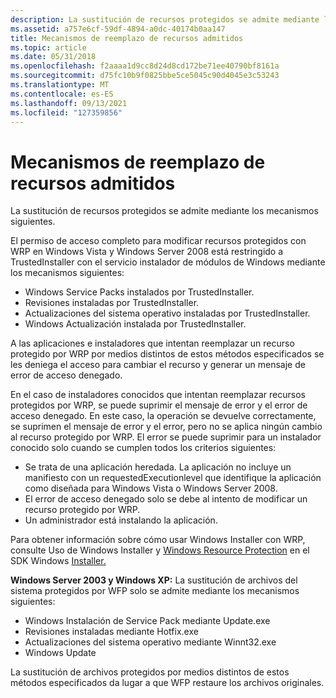 ```yaml
---
description: La sustitución de recursos protegidos se admite mediante los mecanismos siguientes.
ms.assetid: a757e6cf-59df-4894-a0dc-40174b0aa147
title: Mecanismos de reemplazo de recursos admitidos
ms.topic: article
ms.date: 05/31/2018
ms.openlocfilehash: f2aaaa1d9cc8d24d8cd172be71ee40790bf8161a
ms.sourcegitcommit: d75fc10b9f0825bbe5ce5045c90d4045e3c53243
ms.translationtype: MT
ms.contentlocale: es-ES
ms.lasthandoff: 09/13/2021
ms.locfileid: "127359856"
---
```

# <a name="supported-resource-replacement-mechanisms"></a>Mecanismos de reemplazo de recursos admitidos

La sustitución de recursos protegidos se admite mediante los mecanismos siguientes.

El permiso de acceso completo para modificar recursos protegidos con WRP en Windows Vista y Windows Server 2008 está restringido a TrustedInstaller con el servicio instalador de módulos de Windows mediante los mecanismos siguientes:

-   Windows Service Packs instalados por TrustedInstaller.
-   Revisiones instaladas por TrustedInstaller.
-   Actualizaciones del sistema operativo instaladas por TrustedInstaller.
-   Windows Actualización instalada por TrustedInstaller.

A las aplicaciones e instaladores que intentan reemplazar un recurso protegido por WRP por medios distintos de estos métodos especificados se les deniega el acceso para cambiar el recurso y generar un mensaje de error de acceso denegado.

En el caso de instaladores conocidos que intentan reemplazar recursos protegidos por WRP, se puede suprimir el mensaje de error y el error de acceso denegado. En este caso, la operación se devuelve correctamente, se suprimen el mensaje de error y el error, pero no se aplica ningún cambio al recurso protegido por WRP. El error se puede suprimir para un instalador conocido solo cuando se cumplen todos los criterios siguientes:

-   Se trata de una aplicación heredada. La aplicación no incluye un manifiesto con un requestedExecutionlevel que identifique la aplicación como diseñada para Windows Vista o Windows Server 2008.
-   El error de acceso denegado solo se debe al intento de modificar un recurso protegido por WRP.
-   Un administrador está instalando la aplicación.

Para obtener información sobre cómo usar Windows Installer con WRP, consulte Uso de Windows Installer y [Windows Resource Protection](/windows/desktop/Msi/windows-resource-protection-on-windows-vista) en el SDK Windows [Installer.](/windows/desktop/Msi/windows-installer-portal)

**Windows Server 2003 y Windows XP:** La sustitución de archivos del sistema protegidos por WFP solo se admite mediante los mecanismos siguientes:

-   Windows Instalación de Service Pack mediante Update.exe
-   Revisiones instaladas mediante Hotfix.exe
-   Actualizaciones del sistema operativo mediante Winnt32.exe
-   Windows Update

La sustitución de archivos protegidos por medios distintos de estos métodos especificados da lugar a que WFP restaure los archivos originales.

 

 
